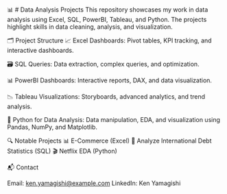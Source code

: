 📊 # Data Analysis Projects
This repository showcases my work in data analysis using Excel, SQL, PowerBI, Tableau, and Python. The projects highlight skills in data cleaning, analysis, and visualization.

🗂️ Project Structure
📈 Excel Dashboards: Pivot tables, KPI tracking, and interactive dashboards.

🗃️ SQL Queries: Data extraction, complex queries, and optimization.

📊 PowerBI Dashboards: Interactive reports, DAX, and data visualization.

📉 Tableau Visualizations: Storyboards, advanced analytics, and trend analysis.

🐍 Python for Data Analysis: Data manipulation, EDA, and visualization using Pandas, NumPy, and Matplotlib.


🔍 Notable Projects
📊 E-Commerce (Excel)
🧮 Analyze International Debt Statistics (SQL)
🎬 Netflix EDA (Python)


📬 Contact

Email: ken.yamagishi@example.com
LinkedIn: Ken Yamagishi
